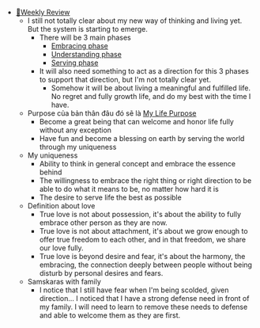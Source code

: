 - [📝Weekly Review](<📝Weekly Review.md>)
    - I still not totally clear about my new way of thinking and living yet. But the system is starting to emerge.
        - There will be 3 main phases
            - [Embracing phase](<Embracing phase.md>)
            - [Understanding phase](<Understanding phase.md>)
            - [Serving phase](<Serving phase.md>)
        - It will also need something to act as a direction for this 3 phases to support that direction, but I'm not totally clear yet.
            - Somehow it will be about living a meaningful and fulfilled life. No regret and fully growth life, and do my best with the time I have.
    - Purpose của bản thân đâu đó sẽ là [My Life Purpose](<My Life Purpose.md>)
        -  Become a great being that can welcome and honor life fully without any exception
        - Have fun and become a blessing on earth by serving the world through my uniqueness
    - My uniqueness
        - Ability to think in general concept and embrace the essence behind
        - The willingness to embrace the right thing or right direction to be able to do what it means to be, no matter how hard it is
        - The desire to serve life the best as possible
    - Definition about love
        - True love is not about possession, it's about the ability to fully embrace other person as they are now. 
        - True love is not about attachment, it's about we grow enough to offer true freedom to each other, and in that freedom, we share our love fully.
        - True love is beyond desire and fear, it's about the harmony, the embracing, the connection deeply between people without being disturb by personal desires and fears.
    - Samskaras with family
        - I notice that I still have fear when I'm being scolded, given direction... I noticed that I have a strong defense need in front of my family. I will need to learn to remove these needs to defense and able to welcome them as they are first.
